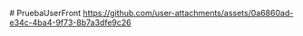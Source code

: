 #   P r u e b a U s e r F r o n t 
 
https://github.com/user-attachments/assets/0a6860ad-e34c-4ba4-9f73-8b7a3dfe9c26


